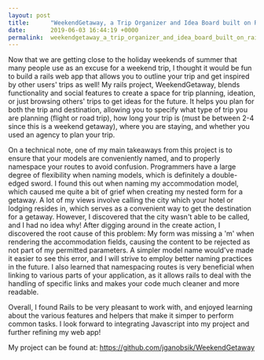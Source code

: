 ```yaml
---
layout: post
title:      "WeekendGetaway, a Trip Organizer and Idea Board built on Rails"
date:       2019-06-03 16:44:19 +0000
permalink:  weekendgetaway_a_trip_organizer_and_idea_board_built_on_rails
---
```


Now that we are getting close to the holiday weekends of summer that many people use as an excuse for a weekend trip, I thought it would be fun to build a rails web app that allows you to outline your trip and get inspired by other users' trips as well! My rails project, WeekendGetaway, blends functionality and social features to create a space for trip planning, ideation, or just browsing others' trips to get ideas for the future.  It helps you plan for both the trip and destination, allowing you to specify what type of trip you are planning (flight or road trip), how long your trip is (must be between 2-4 since this is a weekend getaway), where you are staying, and whether you used an agency to plan your trip.


On a technical note, one of my main takeaways from this project is to ensure that your models are conveniently named, and to properly namespace your routes to avoid confusion. Programmers have a large degree of flexibility when naming models, which is definitely a double-edged sword. I found this out when naming my accommodation model, which caused me quite a bit of grief when creating my nested form for a getaway. A lot of my views involve calling the city which your hotel or lodging resides in, which serves as a convenient way to get the destination for a getaway. However, I discovered that the city wasn't able to be called, and I had no idea why! After digging around in the create action, I discovered the root cause of this problem: My form was missing a 'm' when rendering the accommodation fields, causing the content to be rejected as not part of my permitted parameters. A simpler model name would've made it easier to see this error, and I will strive to employ better naming practices in the future. I also learned that namespacing routes is very beneficial when linking to various parts of your application, as it allows rails to deal with the handling of specific links and makes your code much cleaner and more readable.

Overall, I found Rails to be very pleasant to work with, and enjoyed learning about the various features and helpers that make it simper to perform common tasks. I look forward to integrating Javascript into my project and further refining my web app!

My project can be found at: https://github.com/jganobsik/WeekendGetaway

